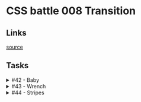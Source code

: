 # CSS battle 008 Transition

## Links
[source](https://cssbattle.dev/battle/8)

## Tasks

<details>
  <summary>#42 - Baby</summary>

  [Task](https://cssbattle.dev/play/42)

    <div><p a><p a><p b>
    <style>
      body {
        margin: 50px 100px;
        background: #293462;
      }
      div {
        position: relative;
        height: 100%;
        background: #FE5F55;
        border-radius: 100% 100% 50% 50%;
        overflow: hidden;
      }
      p {
        width: 60px;
        height: 60px;
        background: #FFF1C1;
        border-radius: 50%;
        position: absolute;
        top: 74px;
        left: 20px;
      }
      p + p {
        left: 120px;
      }
      [a] {
        box-shadow: 0px -120px 0 20px #FFF1C1;
      }
      [b] {
        width: 40px;
        height: 10px;
        top: 154px;
        left: 80px;
        border-radius: 10px;
      }
    </style>

</details>

<details>
  <summary>#43 - Wrench</summary>

  [Task](https://cssbattle.dev/play/43)

    <p><p>
    <style>
      body {
        margin: 30px 0 0 145px;
      background: #6592CF;
      }
      p {
        margin: 0;
        width: 40px;
        height: 182px;
        border: solid 30px #243D83;
        border-radius: 0 100px 100px 0;
        border-left: none;
        float: left;
      }
      p + p {
        margin-left: -30px;
        transform: rotate(180deg);
      }
    </style>

</details>

<details>
  <summary>#44 - Stripes</summary>

  [Task](https://cssbattle.dev/play/44)

    <p a><p b><p b>
    <style>
      * {
        background: #1A4341;
      }
      body {
        margin: 60px;
      }
      [a] {
        margin: 0;
        background: repeating-linear-gradient(#F3AC3C, #F3AC3C 20px, #1A4341 20px, #1A4341 40px);
        width: 100%;
        height: 100%;
        float: left;
      }
      [b] {
        position: fixed;
        top: 0;
        left: -150px;
        margin: 0;
        border-radius: 50%;
        width: 300px;
        height: 300px;
      }
      [b] + [b] {
        left: 250px;
      }
    </style>

</details>

